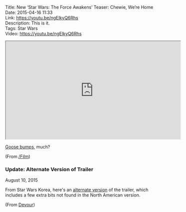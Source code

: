 Title: New ‘Star Wars: The Force Awakens’ Teaser: Chewie, We’re Home  
Date: 2015-04-16 11:33  
Link: https://youtu.be/ngElkyQ6Rhs  
Description: This is it.  
Tags: Star Wars  
Video: https://youtu.be/ngElkyQ6Rhs  

<!-- FitVids (http://fitvidsjs.com) -->
<script src="/js/fitvids.js"></script>
<script>
	$(document).ready(function(){
		$(".entry").fitVids();
	});
</script>

<iframe width="560" height="315" src="https://www.youtube.com/embed/ngElkyQ6Rhs"  allowfullscreen></iframe>

[Goose bumps][1], much? 

(From [/Film][2])

<aside class="update">

### Update: Alternate Version of Trailer
<p class="updateTime"><time datetime="2015-08-10">August 10, 2015</time></p>

From Star Wars Korea, here's an [alternate version][3] of the trailer, which includes a few extra bits not found in the North American version.

(From [Devour][4])

</aside>

[1]: https://en.wikipedia.org/wiki/Goose_bumps "Wikipedia: goose bumps"
[2]: http://www.slashfilm.com/the-force-awakens-trailer/ "/Film sharing the Star Wars: The Force Awakens trailer"
[3]: https://www.youtube.com/watch?v=M-VTdsCKLgg "Star Wars Korea version of the trailer (possibly not viewable outside of Korea)"
[4]: http://devour.com/video/star-wars-the-force-awakens-korean-trailer/ "Star Wars: Force Awakens alternate trailer"

